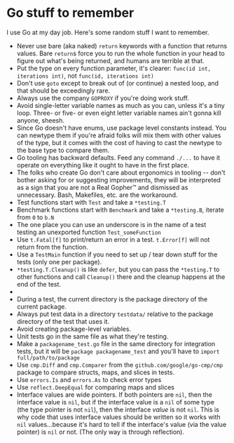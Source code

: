 # Go stuff to remember

I use Go at my day job. Here's some random stuff I want to remember.

- Never use bare (aka naked) `return` keywords with a function that returns values. Bare `return`s force you to run the whole function in your head to figure out what's being returned, and humans are terrible at that.
- Put the type on every function parameter, it's clearer: `func(id int, iterations int)`, not `func(id, iterations int)`
- Don't use `goto` except to break out of (or continue) a nested loop, and that should be exceedingly rare.
- Always use the company `GOPROXY` if you're doing work stuff.
- Avoid single-letter variable names as much as you can, unless it's a tiny loop. Three- or five- or even eight letter variable names ain't gonna kill anyone, sheesh.
- Since Go doesn't have enums, use package level constants instead. You can newtype them if you're afraid folks will mix them with other values of the type, but it comes with the cost of having to cast the newtype to the base type to compare them.
- Go tooling has backward defaults. Feed any command `./...` to have it operate on everything like it ought to have in the first place.
- The folks who create Go don't care about ergonomics in tooling -- don't bother asking for or suggesting improvements, they will be interpreted as a sign that you are not a Real Gopher™ and dismissed as unnecessary.  Bash, Makefiles, etc. are the workaround.
- Test functions start with `Test` and take a `*testing.T`
- Benchmark functions start with `Benchmark` and take a `*testing.B`, iterate from `0` to `b.N`
- The one place you can use an underscore is in the name of a test testing an unexported function `Test_someFunction`
- Use `t.Fatal[f]` to print/return an error in a test. `t.Error[f]` will not return from the function.
- Use a `TestMain` function if you need to set up / tear down stuff for the tests (only one per package).
- `*testing.T.Cleanup()` is like `defer`, but you can pass the `*testing.T` to other functions and call `Cleanup()` there and the cleanup happens at the end of the test.
- 
- During a test, the current directory is the package directory of the current package.
- Always put test data in a directory `testdata/` relative to the package directory of the test that uses it.
- Avoid creating package-level variables.
- Unit tests go in the same file as what they're testing.
- Make a `packagename_test.go` file in the same directory for integration tests, but it will be `package packagename_test` and you'll have to `import full/path/to/package`
- Use `cmp.Diff` and `cmp.Comparer` from the `github.com/google/go-cmp/cmp` package to compare structs, maps, and slices in tests.
- Use `errors.Is` and `errors.As` to check error types
- Use `reflect.DeepEqual` for comparing maps and slices
- Interface values are wide pointers. If both pointers are `nil`, then the interface value is `nil`, but if the interface value is a `nil` of some type (the type pointer is not `nil`), then the interface _value_ is not `nil`. This is why code that uses interface values should be written so it works with `nil` values...because it's hard to tell if the interface's value (via the value pointer) is `nil` or not. (The only way is through reflection).
